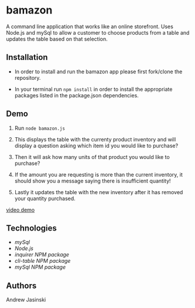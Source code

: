 # **bamazon**

A command line application that works like an online storefront. Uses Node.js and mySql to allow a customer to choose products from a table and updates the table based on that selection.

## Installation

* In order to install and run the bamazon app please first fork/clone the repository. 

* In your terminal run `npm install` in order to install the appropriate packages listed in the package.json dependencies. 

## Demo

1. Run `node bamazon.js` 

2. This displays the table with the currenty product inventory and will display a question asking which item id you would like to purchase?

3. Then it will ask how many units of that product you would like to purchase?

4. If the amount you are requesting is more than the current inventory, it should show you a message saying there is insufficient quantity!

5. Lastly it updates the table with the new inventory after it has removed your quantity purchased. 

[video demo](https://youtu.be/hnGzOPc7hXQ)

## Technologies 
  * *mySql*
  * *Node.js*
  * *inquirer NPM package*
  * *cli-table NPM package*
  * *mySql NPM package*
  
## Authors

Andrew Jasinski
